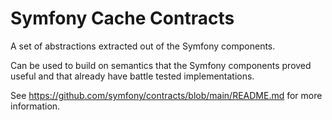 Symfony Cache Contracts
=======================

A set of abstractions extracted out of the Symfony components.

Can be used to build on semantics that the Symfony components proved useful and
that already have battle tested implementations.

See https://github.com/symfony/contracts/blob/main/README.md for more information.
